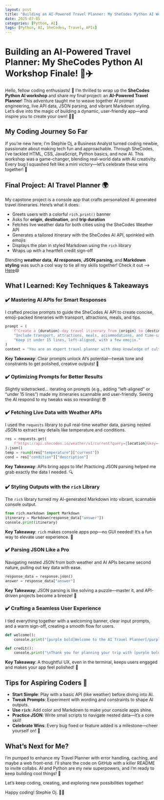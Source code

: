 ```yaml
---
layout: post
title: "Building an AI-Powered Travel Planner: My SheCodes Python AI Workshop Finale!"
date: 2025-07-05
categories: [Python, AI]
tags: [Python, AI, SheCodes, Travel, APIs]
---
```


# Building an AI-Powered Travel Planner: My SheCodes Python AI Workshop Finale! 🤖✈️

Hello, fellow coding enthusiasts! 👋 I’m thrilled to wrap up the **SheCodes Python AI workshop** and share my final project: an **AI-Powered Travel Planner**! This adventure taught me to weave together AI prompt engineering, live API data, JSON parsing, and vibrant Markdown styling. Let’s dive into the magic of building a dynamic, user-friendly app—and inspire you to create your own! 🚀🐍

## My Coding Journey So Far

If you’re new here, I’m Stephie Oj, a Business Analyst turned coding newbie, passionate about making tech fun and approachable. Through SheCodes, I’ve tackled HTML, CSS, JavaScript, Python basics, and now AI. This workshop was a game-changer, blending real-world data with AI creativity. Every bug I squashed felt like a mini victory—let’s celebrate these wins together! 🎉

## Final Project: AI Travel Planner 🌍

My capstone project is a console app that crafts personalized AI generated travel itineraries. Here’s what it does:
- Greets users with a colorful `rich.print()` banner
- Asks for **origin**, **destination**, and **trip duration**
- Fetches live weather data for both cities using the SheCodes Weather API
- Generates a tailored itinerary with the SheCodes AI API, sprinkled with emojis
- Displays the plan in styled Markdown using the `rich` library
- Wraps up with a heartfelt credit sign-off

Blending **weather data**, **AI responses**, **JSON parsing**, and **Markdown styling** was such a cool way to tie all my skills together! Check it out --> [Here](https://colab.research.google.com/drive/1KPh61zeTJ3FxGgvrD14iqVifioJMb77U?usp=sharing)😄

## What I Learned: Key Techniques & Takeaways

### ✔️ Mastering AI APIs for Smart Responses  
I crafted precise prompts to guide the SheCodes AI API to create concise, emoji-packed itineraries with transport, attractions, meals, and tips.

```python
prompt = (
    f"Create a {duration}-day travel itinerary from {origin} to {destination}. "
    "Include transport, attractions, meals, accommodations, and time-saving tips. "
    "Keep it under 15 lines, left-aligned, with a few emojis."
)
context = "You are an expert travel planner with deep knowledge of culture and logistics."
```

**Key Takeaway**: Clear prompts unlock AI’s potential—tweak tone and constraints to get polished, creative outputs! 🤖

### ✔️ Optimizing Prompts for Better Results  
Slightly sidetracked… iterating on prompts (e.g., adding “left-aligned” or “under 15 lines”) made my itineraries scannable and user-friendly. Seeing the AI respond to my tweaks was so rewarding! 😎

### ✔️ Fetching Live Data with Weather APIs  
I used the `requests` library to pull real-time weather data, parsing nested JSON to extract key details like temperature and conditions.

```python
res = requests.get(
    f"https://api.shecodes.io/weather/v1/current?query={location}&key={api_key}&units=metric"
).json()
temp = round(res["temperature"]["current"])
cond = res["condition"]["description"]
```

**Key Takeaway**: APIs bring apps to life! Practicing JSON parsing helped me grab exactly the data I needed. 🔍

### ✔️ Styling Outputs with the `rich` Library  
The `rich` library turned my AI-generated Markdown into vibrant, scannable console output.

```python
from rich.markdown import Markdown
itinerary = Markdown(response_data["answer"])
console.print(itinerary)
```

**Key Takeaway**: `rich` makes console apps pop—no GUI needed! It’s a fun way to elevate user experience. 🎨

### ✔️ Parsing JSON Like a Pro  
Navigating nested JSON from both weather and AI APIs became second nature, pulling out key data with ease.

```python
response_data = response.json()
answer = response_data["answer"]
```

**Key Takeaway**: JSON parsing is like solving a puzzle—master it, and API-driven projects become a breeze! 🧩

### ✔️ Crafting a Seamless User Experience  
I tied everything together with a welcoming banner, clear input prompts, and a warm sign-off, creating a smooth flow for users.

```python
def welcome():
    console.print("[purple bold]Welcome to the AI Travel Planner[/purple bold] 🤖🌍✈️")

def credit():
    console.print("\nThank you for planning your trip with [purple bold]Stephie Oj[/purple bold] 💕 Safe travels! ✈️")
```

**Key Takeaway**: A thoughtful UX, even in the terminal, keeps users engaged and makes your app feel polished! 💖

## Tips for Aspiring Coders 🧐
- **Start Simple**: Play with a basic API (like weather) before diving into AI.
- **Tweak Prompts**: Experiment with wording and constraints to shape AI outputs.
- **Use `rich`**: Add color and Markdown to make your console apps shine.
- **Practice JSON**: Write small scripts to navigate nested data—it’s a core skill!
- **Celebrate Wins**: Every bug fixed or feature added is a milestone—cheer yourself on! 🎉

## What’s Next for Me?  
I’m pumped to enhance my Travel Planner with error handling, caching, and maybe a web front-end. I’ll share the code on GitHub with a killer README to invite collabs. AI and Python are my new superpowers, and I’m ready to keep building cool things! 🚀

Let’s keep coding, creating, and exploring new possibilities together!  

Happy coding! Stephie Oj. 🐙💖